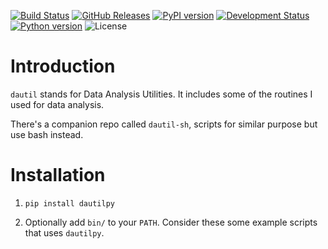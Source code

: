 [![Build Status](https://travis-ci.org/ickc/dautil-py.svg?branch=master)](https://travis-ci.org/ickc/dautil-py)
[![GitHub Releases](https://img.shields.io/github/tag/ickc/dautil-py.svg?label=github+release)](https://github.com/ickc/dautil-py/releases)
[![PyPI version](https://img.shields.io/pypi/v/dautilpy.svg)](https://pypi.python.org/pypi/dautilpy/)
[![Development Status](https://img.shields.io/pypi/status/dautilpy.svg)](https://pypi.python.org/pypi/dautilpy/)
[![Python version](https://img.shields.io/pypi/pyversions/dautilpy.svg)](https://pypi.python.org/pypi/dautilpy/)
![License](https://img.shields.io/pypi/l/dautilpy.svg)
<!-- [![Coveralls](https://img.shields.io/coveralls/ickc/dautil-py.svg)](https://coveralls.io/github/ickc/dautil-py) -->

# Introduction

`dautil` stands for Data Analysis Utilities. It includes some of the routines I used for data analysis.

There's a companion repo called `dautil-sh`, scripts for similar purpose but use bash instead.

# Installation

1. `pip install dautilpy`

2. Optionally add `bin/` to your `PATH`. Consider these some example scripts that uses `dautilpy`.
